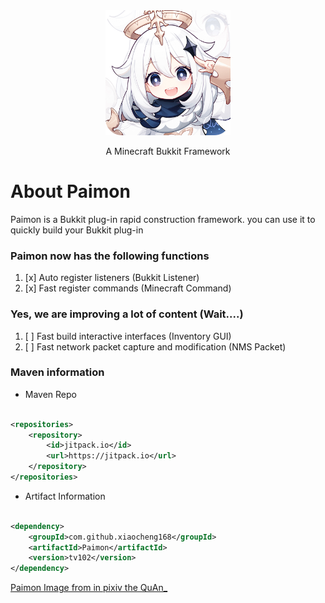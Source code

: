 <div align="center" style="margin-top: 128px">
    <img src="paimon.png" width="200" height="200" alt="Paimon">
    <p>A Minecraft Bukkit Framework</p>
</div>

# About Paimon

Paimon is a Bukkit plug-in rapid construction framework.
you can use it to quickly build your Bukkit plug-in

### Paimon now has the following functions

1. [x] Auto register listeners (Bukkit Listener)
2. [x] Fast register commands (Minecraft Command)

###  

### Yes, we are improving a lot of content (Wait....)

1. [ ] Fast build interactive interfaces (Inventory GUI)
2. [ ] Fast network packet capture and modification (NMS Packet)

### Maven information
* Maven Repo
```xml

<repositories>
    <repository>
        <id>jitpack.io</id>
        <url>https://jitpack.io</url>
    </repository>
</repositories>
```
* Artifact Information
```xml

<dependency>
    <groupId>com.github.xiaocheng168</groupId>
    <artifactId>Paimon</artifactId>
    <version>tv102</version>
</dependency>
```

[Paimon Image from in pixiv the QuAn_](https://www.pixiv.net/artworks/93076323)